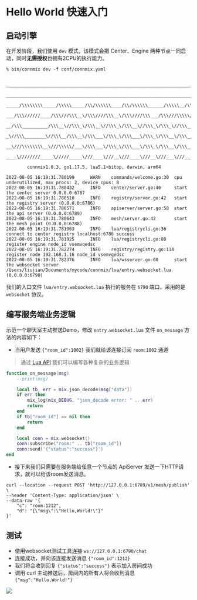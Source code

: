 # Hello World 快速入门

## 启动引擎

在开发阶段，我们使用 `dev` 模式，该模式会把 Center、Engine 两种节点一同启动，同时**无需授权**也拥有2CPU的执行能力。

```
% bin/connmix dev -f conf/connmix.yaml 

 _________________________________________________________________________________________________         
  ______________________________________________________________________________/\\\_______________      
   _____/\\\\\\\\_____/\\\\\_____/\\/\\\\\\____/\\/\\\\\\______/\\\\\__/\\\\\___\///___/\\\____/\\\_     
    ___/\\\//////____/\\\///\\\__\/\\\////\\\__\/\\\////\\\___/\\\///\\\\\///\\\__/\\\_\///\\\/\\\/__    
     __/\\\__________/\\\__\//\\\_\/\\\__\//\\\_\/\\\__\//\\\_\/\\\_\//\\\__\/\\\_\/\\\___\///\\\/____   
      _\//\\\________\//\\\__/\\\__\/\\\___\/\\\_\/\\\___\/\\\_\/\\\__\/\\\__\/\\\_\/\\\____/\\\/\\\___  
       __\///\\\\\\\\__\///\\\\\/___\/\\\___\/\\\_\/\\\___\/\\\_\/\\\__\/\\\__\/\\\_\/\\\__/\\\/\///\\\_ 
        ____\////////_____\/////_____\///____\///__\///____\///__\///___\///___\///__\///__\///____\///__
        
        connmix1.0.3, go1.17.5, lua5.1+bitop, darwin, arm64

2022-08-05 16:19:31.780199      WARN    commands/welcome.go:30  cpu underutilized, max_procs: 2, device_cpus: 8
2022-08-05 16:19:31.780432      INFO    center/server.go:46     start the center server 0.0.0.0:6787
2022-08-05 16:19:31.780510      INFO    registry/server.go:42   start the registry server (0.0.0.0:6786)
2022-08-05 16:19:31.780571      INFO    apiserver/server.go:58  start the api server (0.0.0.0:6789)
2022-08-05 16:19:31.780643      INFO    mesh/server.go:42       start the mesh point (0.0.0.0:6788)
2022-08-05 16:19:31.781903      INFO    lua/registrycli.go:36   connect to center registry localhost:6786 success
2022-08-05 16:19:31.781925      INFO    lua/registrycli.go:80   register engine node_id vsemvqedsc
2022-08-05 16:19:31.782274      INFO    registry/registry.go:118        register node 192.168.1.16 node_id vsemvqedsc
2022-08-05 16:19:31.782376      INFO    lua/wsserver.go:60      start the websocket server /Users/liujian/Documents/mycode/connmix/lua/entry.websocket.lua (0.0.0.0:6790)
```

我们的入口文件 `lua/entry.websocket.lua` 执行的服务在 `6790` 端口，采用的是 `websocket` 协议。

## 编写服务端业务逻辑

示范一个聊天室主动推送Demo，修改 `entry.websocket.lua` 文件 `on_message` 方法的内容如下：

- 当用户发送 `{"room_id":1002}` 我们就给该连接订阅 `room:1002` 通道

> 通过 [Lua API](/zh-cn/lua-api) 我们可以编写各种复杂的业务逻辑

```lua
function on_message(msg)
	--print(msg)

	local tb, err = mix.json_decode(msg["data"])
	if err then
		mix_log(mix_DEBUG, "json_decode error: " .. err)
		return
	end
	if tb["room_id"] == nil then
		return
	end

	local conn = mix.websocket()
	conn:subscribe("room:" .. tb["room_id"])
	conn:send('{"status":"success"}')
end
```

- 接下来我们只需要在服务端给任意一个节点的 ApiServer 发送一下HTTP请求，就可以给该room发送消息。

```shell
curl --location --request POST 'http://127.0.0.1:6789/v1/mesh/publish' \
--header 'Content-Type: application/json' \
--data-raw '{
    "c": "room:1212",
    "d": "{\"msg\":\"Hello,World!\"}"
}'
```

## 测试

- 使用websocket测试工具连接 `ws://127.0.0.1:6790/chat`
- 连接成功，并向该连接发送消息 `{"room_id":1212}`
- 我们将会收到回复 `{"status":"success"}` 表示加入房间成功
- 调用 curl 主动推送后，房间内的所有人将会收到消息 `{"msg":"Hello,World!"}`

![](images/图3.jpg)
